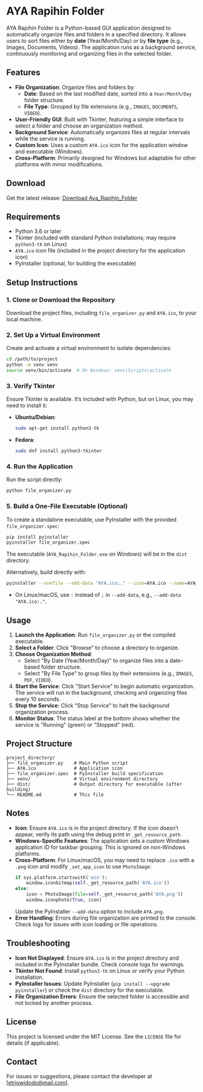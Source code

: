 # AYA Rapihin Folder

AYA Rapihin Folder is a Python-based GUI application designed to automatically organize files and folders in a specified directory. It allows users to sort files either by **date** (Year/Month/Day) or by **file type** (e.g., Images, Documents, Videos). The application runs as a background service, continuously monitoring and organizing files in the selected folder.

## Features
- **File Organization**: Organize files and folders by:
  - **Date**: Based on the last modified date, sorted into a `Year/Month/Day` folder structure.
  - **File Type**: Grouped by file extensions (e.g., `IMAGES`, `DOCUMENTS`, `VIDEO`).
- **User-Friendly GUI**: Built with Tkinter, featuring a simple interface to select a folder and choose an organization method.
- **Background Service**: Automatically organizes files at regular intervals while the service is running.
- **Custom Icon**: Uses a custom `AYA.ico` icon for the application window and executable (Windows).
- **Cross-Platform**: Primarily designed for Windows but adaptable for other platforms with minor modifications.
  
## Download
Get the latest release: [Download Aya_Rapihin_Folder]([https://www.mediafire.com/file/edw9cdztvri04vt/AyaNotulenApp.rar/file](https://www.mediafire.com/file/kwjgtdmd19usnam/AYA_Rapihin_Folder.exe/file](https://www.mediafire.com/file/kwjgtdmd19usnam/AYA_Rapihin_Folder.exe/file)))

## Requirements
- Python 3.6 or later
- Tkinter (included with standard Python installations; may require `python3-tk` on Linux)
- `AYA.ico` icon file (included in the project directory for the application icon)
- PyInstaller (optional, for building the executable)

## Setup Instructions

### 1. Clone or Download the Repository
Download the project files, including `file_organizer.py` and `AYA.ico`, to your local machine.

### 2. Set Up a Virtual Environment
Create and activate a virtual environment to isolate dependencies:
```bash
cd /path/to/project
python -m venv venv
source venv/bin/activate  # On Windows: venv\Scripts\activate
```

### 3. Verify Tkinter
Ensure Tkinter is available. It’s included with Python, but on Linux, you may need to install it:
- **Ubuntu/Debian**:
  ```bash
  sudo apt-get install python3-tk
  ```
- **Fedora**:
  ```bash
  sudo dnf install python3-tkinter
  ```

### 4. Run the Application
Run the script directly:
```bash
python file_organizer.py
```

### 5. Build a One-File Executable (Optional)
To create a standalone executable, use PyInstaller with the provided `file_organizer.spec`:
```bash
pip install pyinstaller
pyinstaller file_organizer.spec
```
The executable (`AYA_Rapihin_Folder.exe` on Windows) will be in the `dist` directory.

Alternatively, build directly with:
```bash
pyinstaller --onefile --add-data "AYA.ico;." --icon=AYA.ico --name=AYA_Rapihin_Folder --noconsole file_organizer.py
```
- On Linux/macOS, use `:` instead of `;` in `--add-data`, e.g., `--add-data "AYA.ico:."`.

## Usage
1. **Launch the Application**: Run `file_organizer.py` or the compiled executable.
2. **Select a Folder**: Click "Browse" to choose a directory to organize.
3. **Choose Organization Method**:
   - Select "By Date (Year/Month/Day)" to organize files into a date-based folder structure.
   - Select "By File Type" to group files by their extensions (e.g., `IMAGES`, `PDF`, `VIDEO`).
4. **Start the Service**: Click "Start Service" to begin automatic organization. The service will run in the background, checking and organizing files every 10 seconds.
5. **Stop the Service**: Click "Stop Service" to halt the background organization process.
6. **Monitor Status**: The status label at the bottom shows whether the service is "Running" (green) or "Stopped" (red).

## Project Structure
```
project_directory/
├── file_organizer.py    # Main Python script
├── AYA.ico              # Application icon
├── file_organizer.spec  # PyInstaller build specification
├── venv/                # Virtual environment directory
├── dist/                # Output directory for executable (after building)
└── README.md            # This file
```

## Notes
- **Icon**: Ensure `AYA.ico` is in the project directory. If the icon doesn’t appear, verify its path using the debug print in `_get_resource_path`.
- **Windows-Specific Features**: The application sets a custom Windows application ID for taskbar grouping. This is ignored on non-Windows platforms.
- **Cross-Platform**: For Linux/macOS, you may need to replace `.ico` with a `.png` icon and modify `_set_app_icon` to use `PhotoImage`:
  ```python
  if sys.platform.startswith('win'):
      window.iconbitmap(self._get_resource_path('AYA.ico'))
  else:
      icon = PhotoImage(file=self._get_resource_path('AYA.png'))
      window.iconphoto(True, icon)
  ```
  Update the PyInstaller `--add-data` option to include `AYA.png`.
- **Error Handling**: Errors during file organization are printed to the console. Check logs for issues with icon loading or file operations.

## Troubleshooting
- **Icon Not Displayed**: Ensure `AYA.ico` is in the project directory and included in the PyInstaller bundle. Check console logs for warnings.
- **Tkinter Not Found**: Install `python3-tk` on Linux or verify your Python installation.
- **PyInstaller Issues**: Update PyInstaller (`pip install --upgrade pyinstaller`) or check the `dist` directory for the executable.
- **File Organization Errors**: Ensure the selected folder is accessible and not locked by another process.

## License
This project is licensed under the MIT License. See the `LICENSE` file for details (if applicable).

## Contact
For issues or suggestions, please contact the developer at [etriowidodo@mail.com].
